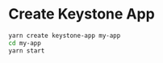 <!--[meta]
section: api
subSection: utilities
title: Create Keystone App
[meta]-->

# Create Keystone App

```sh
yarn create keystone-app my-app
cd my-app
yarn start
```
